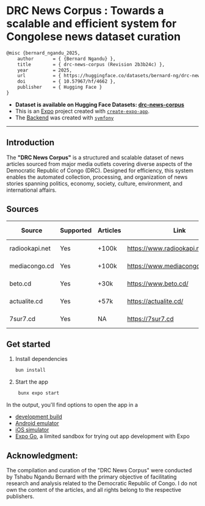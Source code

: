 # DRC News Corpus : Towards a scalable and efficient system for Congolese news dataset curation

```tex
@misc {bernard_ngandu_2025,
	author       = { {Bernard Ngandu} },
	title        = { drc-news-corpus (Revision 2b3b24c) },
	year         = 2025,
	url          = { https://huggingface.co/datasets/bernard-ng/drc-news-corpus },
	doi          = { 10.57967/hf/4662 },
	publisher    = { Hugging Face }
}
```

- **Dataset is available on Hugging Face Datasets: [drc-news-corpus](https://huggingface.co/datasets/bernard-ng/drc-news-corpus)**
- This is an [Expo](https://expo.dev) project created with [`create-expo-app`](https://www.npmjs.com/package/create-expo-app).
- The [Backend](https://github.com/bernard-ng/drc-news-corpus) was created with [`symfony`](https://symfony.com)
---

## Introduction

The **"DRC News Corpus"** is a structured and scalable dataset of news articles sourced from major media outlets covering diverse aspects of the Democratic Republic of Congo (DRC). Designed for efficiency, this system enables the automated collection, processing, and organization of news stories spanning politics, economy, society, culture, environment, and international affairs.


## Sources

| Source         | Supported | Articles | Link                                 | Last Crawled |
|----------------|-----------|----------|--------------------------------------|--------------|
| radiookapi.net | Yes       | +100k    | https://www.radiookapi.net/actualite | 2025-02-28   |
| mediacongo.cd  | Yes       | +100k    | https://www.mediacongo.net/          | 2025-02-28   |
| beto.cd        | Yes       | +30k     | https://www.beto.cd/                 | 2025-02-28   |
| actualite.cd   | Yes       | +57k     | https://actualite.cd/                | 2025-02-28   |
| 7sur7.cd       | Yes       | NA       | https://7sur7.cd                     | 2025-02-28   |

## Get started

1. Install dependencies

   ```bash
   bun install
   ```

2. Start the app

   ```bash
    bunx expo start
   ```

In the output, you'll find options to open the app in a

- [development build](https://docs.expo.dev/develop/development-builds/introduction/)
- [Android emulator](https://docs.expo.dev/workflow/android-studio-emulator/)
- [iOS simulator](https://docs.expo.dev/workflow/ios-simulator/)
- [Expo Go](https://expo.dev/go), a limited sandbox for trying out app development with Expo

## Acknowledgment:
The compilation and curation of the "DRC News Corpus" were conducted by Tshabu Ngandu Bernard with the primary objective of facilitating research and analysis related to the Democratic Republic of Congo.
I do not own the content of the articles, and all rights belong to the respective publishers.
